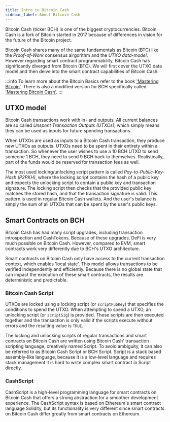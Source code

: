 ```yaml
---
title: Intro to Bitcoin Cash
sidebar_label: About Bitcoin Cash
---
```


Bitcoin Cash (ticker BCH) is one of the biggest cryptocurrencies. Bitcoin Cash is a fork of Bitcoin started in 2017 because of differences in vision for the future of the Bitcoin project.

Bitcoin Cash shares many of the same fundamentals as Bitcoin (BTC) like the *Proof-of-Work* consensus alrgorithm and the *UTXO data-model*. However regarding smart contract programmability, Bitcoin Cash has significantly diverged from Bitcoin (BTC). We will first cover the UTXO data model and then delve into the smart contract capabilities of Bitcoin Cash.

:::info
To learn more about the Bitcoin Basics refer to the book ['Mastering Bitcoin'](https://github.com/bitcoinbook/bitcoinbook). There is also a modified version for BCH specifically called ['Mastering Bitcoin Cash'](https://github.com/Bitcoin-com/mastering-bitcoin-cash).
:::

## UTXO model
Bitcoin Cash transactions work with in- and outputs. All current balances are so called *Unspent Transaction Outputs (UTXOs)*, which simply means they can be used as inputs for future spending transactions.

When UTXOs are used as inputs to a Bitcoin Cash transaction, they produce new UTXOs as outputs. UTXOs need to be spent in their entirety within a transaction. So whenever the user wishes to use a 10 BCH UTXO to send someone 1 BCH, they need to send 9 BCH back to themselves. Realistically, part of the funds would be reserved for transaction fees as well.

The most used locking/unlocking script pattern is called *Pay-to-Public-Key-Hash (P2PKH)*, where the locking script contains the hash of a public key and expects the unlocking script to contain a public key and transaction signature. The locking script then checks that the provided public key matches the stored hash, and that the transaction signature is valid. This pattern is used in regular Bitcoin Cash wallets. And the user's balance is simply the sum of all UTXOs that can be spent by the user's public keys.

## Smart Contracts on BCH
Bitcoin Cash has had many script upgrades, including transaction introspection and CashTokens. Because of these upgrades, DeFi is very much possible on Bitcoin Cash. However, compared to EVM, smart contracts work very differently due to BCH's UTXO architecture.

Smart contracts on Bitcoin Cash only have access to the current transaction context, which enables 'local state'. This model allows transactions to be verified independently and efficiently. Because there is no global state that can impact the execution of these smart contracts, the results are deterministic and predictable.

### Bitcoin Cash Script
UTXOs are locked using a locking script (or `scriptPubKey`) that specifies the conditions to spend the UTXO. When attempting to spend a UTXO, an unlocking script (or `scriptSig`) is provided. These scripts are then executed together and the transaction is only valid if the scripts execute without errors and the resulting value is `TRUE`.

The locking and unlocking scripts of regular transactions and smart contracts on Bitcoin Cash are written using Bitcoin Cash' transaction scripting language, creatively named Script. To avoid ambiguity, it can also be referred to as Bitcoin Cash Script or BCH Script. Script is a stack based assembly-like language, because it is a low-level language and requires stack management it is hard to write complex smart contract in Script directly.


### CashScript

CashScript is a high-level programming language for smart contracts on Bitcoin Cash that offers a strong abstraction for a smoother development experience. The CashScript syntax is based on Ethereum's smart contract language Solidity, but its functionality is very different since smart contracts on Bitcoin Cash differ greatly from smart contracts on Ethereum.